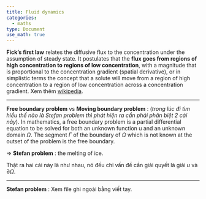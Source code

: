 ```yaml
---
title: Fluid dynamics
categories:
  - maths
type: Document
use_math: true
---
```



**Fick’s first law** relates the diffusive flux to the concentration under the assumption of steady state. It postulates that the **flux goes from regions of high concentration to regions of low concentration**, with a magnitude that is proportional to the concentration gradient (spatial derivative), or in simplistic terms the concept that a solute will move from a region of high concentration to a region of low concentration across a concentration gradient. Xem thêm [wikipedia](https://en.wikipedia.org/wiki/Fick%27s_laws_of_diffusion).

---

**Free boundary problem** vs **Moving boundary problem** : (*trong lúc đi tìm hiểu thế nào là Stefan problem thì phát hiện ra cần phải phân biệt 2 cái này*). In mathematics, a free boundary problem is a partial differential equation to be solved for both an unknown function u and an unknown domain $\Omega$. The segment $\Gamma$ of the boundary of $\Omega$ which is not known at the outset of the problem is the free boundary. 

$\Rightarrow$ **Stefan problem** : the melting of ice.

Thật ra hai cái này là như nhau, nó đều chỉ vấn đề cần giải quyết là giải $u$ và $\partial\Omega$.

---

**Stefan problem** : Xem file ghi ngoài bằng viết tay. 

